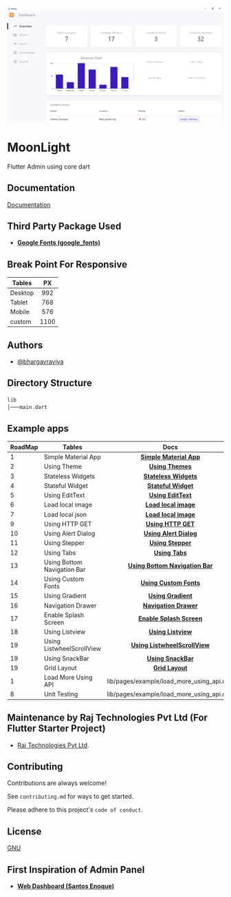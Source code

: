 ![Logo](../screenshot.png)


# MoonLight

Flutter Admin using core dart 

## Documentation

[Documentation]()

## Third Party Package Used
- **[Google Fonts (google_fonts)](https://pub.dev/packages/google_fonts)**

## Break Point For Responsive

| Tables  |  PX   |
| ------- | :---: |
| Desktop |  992  |
| Tablet  |  768  |
| Mobile  |  576  |
| custom  | 1100  |

## Authors

- [@bhargavraviya](https://www.github.com/bhargavraviya)


## Directory Structure

```dart
lib
│───main.dart
```


## Example apps


| RoadMap | Tables                      |                                                         Docs                                                          |
| ------- | --------------------------- | :-------------------------------------------------------------------------------------------------------------------: |
| 1       | Simple Material App         |        **[Simple Material App](https://medium.com/rajtechnologies/flutter-simple-material-app-cd266b964725)**         |
| 2       | Using Theme                 |                **[Using Themes](https://medium.com/rajtechnologies/flutter-using-theme-a68509abb3c2)**                | Yes |
| 3       | Stateless Widgets           |          **[Stateless Widgets](https://medium.com/rajtechnologies/flutter-stateless-widgets-d5760ecdff15)**           |
| 4       | Stateful Widget             |            **[Stateful Widget](https://medium.com/rajtechnologies/flutter-stateful-widget-110750287726)**             |
| 5       | Using EditText              |             **[Using EditText](https://medium.com/rajtechnologies/flutter-using-edittext-7f3681aab3a2)**              |
| 6       | Load local image            |           **[Load local image](https://medium.com/rajtechnologies/flutter-load-local-image-cc238266872b)**            |
| 7       | Load local json             |            **[Load local image](https://medium.com/rajtechnologies/flutter-load-local-json-829c77284233)**            |
| 9       | Using HTTP GET              |             **[Using HTTP GET](https://medium.com/rajtechnologies/flutter-using-http-get-6a70fe4534fc)**              |
| 10      | Using Alert Dialog          |         **[Using Alert Dialog](https://medium.com/rajtechnologies/flutter-using-alert-dialog-f8183c40056d)**          |
| 11      | Using Stepper               |              **[Using Stepper](https://medium.com/rajtechnologies/flutter-using-stepper-f745c3dc3907)**               |
| 12      | Using Tabs                  |                 **[Using Tabs](https://medium.com/rajtechnologies/flutter-using-tabs-cab50f04bbff)**                  |
| 13      | Using Bottom Navigation Bar | **[Using Bottom Navigation Bar](https://medium.com/rajtechnologies/flutter-using-bottom-navigation-bar-2808a9bd523)** |
| 14      | Using Custom Fonts          |         **[Using Custom Fonts](https://medium.com/rajtechnologies/flutter-using-custom-fonts-9f638fabdccb)**          |
| 15      | Using Gradient              |             **[Using Gradient](https://medium.com/rajtechnologies/flutter-using-gradient-e9a16d9de778)**              |
| 16      | Navigation Drawer           |          **[Navigation Drawer](https://medium.com/rajtechnologies/flutter-navigation-drawer-216f30063198)**           |
| 17      | Enable Splash Screen        |       **[Enable Splash Screen](https://medium.com/rajtechnologies/flutter-enable-splash-screen-ceefac3a7d56)**        |
| 18      | Using Listview              |              **[Using Listview](https://medium.com/rajtechnologies/flutter-using-listview-4cc866dd352)**              |
| 19      | Using ListwheelScrollView   |  **[Using ListwheelScrollView](https://medium.com/rajtechnologies/flutter-using-listwheelscrollview-24843b1ecf09)**   |
| 19      | Using SnackBar              |             **[Using SnackBar](https://medium.com/rajtechnologies/flutter-using-snackbar-fc2cd752f02d)**              |
| 19      | Grid Layout                 |                **[Grid Layout](https://medium.com/rajtechnologies/flutter-grid-layout-f95f67fe88a7)**                 |
| 1       | Load More Using API         |                                      lib/pages/example/load_more_using_api.dart                                       |
| 8                           |                                                     Unit Testing                                                      | lib/pages/example/load_more_using_api.dart | https://github.com/nisrulz/flutter-examples/blob/develop/unit_testing/test/unit/formValidator_test.dart

## Maintenance by Raj Technologies Pvt Ltd (For Flutter Starter Project)

- [Raj Technologies Pvt Ltd](http://www.rajtechnologies.com/contact-web-design-development-marketing-Ahmedabad-India-Gujarat.php+).

## Contributing

Contributions are always welcome!

See `contributing.md` for ways to get started.

Please adhere to this project's `code of conduct`.


## License

[GNU](https://github.com/RajTechnologiesPvtLtd/flutter-moonlight/blob/master/LICENSE)

## First Inspiration of Admin Panel

- **[Web Dashboard (Santos Enoque)](https://github.com/Santos-Enoque/flutter-web-dashboard-template)**